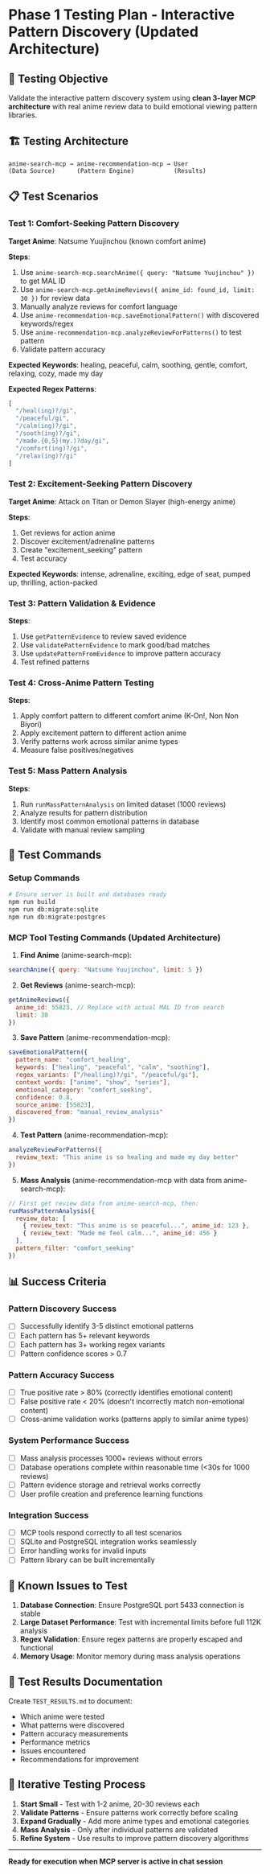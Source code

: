 # Phase 1 Testing Plan - Interactive Pattern Discovery (Updated Architecture)

## 🎯 Testing Objective

Validate the interactive pattern discovery system using **clean 3-layer MCP architecture** with real anime review data to build emotional viewing pattern libraries.

## 🏗️ Testing Architecture

```
anime-search-mcp → anime-recommendation-mcp → User
(Data Source)      (Pattern Engine)           (Results)
```

## 📋 Test Scenarios

### Test 1: Comfort-Seeking Pattern Discovery

**Target Anime**: Natsume Yuujinchou (known comfort anime)

**Steps**:
1. Use `anime-search-mcp.searchAnime({ query: "Natsume Yuujinchou" })` to get MAL ID
2. Use `anime-search-mcp.getAnimeReviews({ anime_id: found_id, limit: 30 })` for review data
3. Manually analyze reviews for comfort language
4. Use `anime-recommendation-mcp.saveEmotionalPattern()` with discovered keywords/regex
5. Use `anime-recommendation-mcp.analyzeReviewForPatterns()` to test pattern
6. Validate pattern accuracy

**Expected Keywords**: healing, peaceful, calm, soothing, gentle, comfort, relaxing, cozy, made my day

**Expected Regex Patterns**:
```javascript
[
  "/heal(ing)?/gi",
  "/peaceful/gi",
  "/calm(ing)?/gi",
  "/sooth(ing)?/gi",
  "/made.{0,5}(my.)?day/gi",
  "/comfort(ing)?/gi",
  "/relax(ing)?/gi"
]
```

### Test 2: Excitement-Seeking Pattern Discovery

**Target Anime**: Attack on Titan or Demon Slayer (high-energy anime)

**Steps**:
1. Get reviews for action anime
2. Discover excitement/adrenaline patterns
3. Create "excitement_seeking" pattern
4. Test accuracy

**Expected Keywords**: intense, adrenaline, exciting, edge of seat, pumped up, thrilling, action-packed

### Test 3: Pattern Validation & Evidence

**Steps**:
1. Use `getPatternEvidence` to review saved evidence
2. Use `validatePatternEvidence` to mark good/bad matches
3. Use `updatePatternFromEvidence` to improve pattern accuracy
4. Test refined patterns

### Test 4: Cross-Anime Pattern Testing

**Steps**:
1. Apply comfort pattern to different comfort anime (K-On!, Non Non Biyori)
2. Apply excitement pattern to different action anime
3. Verify patterns work across similar anime types
4. Measure false positives/negatives

### Test 5: Mass Pattern Analysis

**Steps**:
1. Run `runMassPatternAnalysis` on limited dataset (1000 reviews)
2. Analyze results for pattern distribution
3. Identify most common emotional patterns in database
4. Validate with manual review sampling

## 🧪 Test Commands

### Setup Commands
```bash
# Ensure server is built and databases ready
npm run build
npm run db:migrate:sqlite
npm run db:migrate:postgres
```

### MCP Tool Testing Commands (Updated Architecture)

1. **Find Anime** (anime-search-mcp):
```javascript
searchAnime({ query: "Natsume Yuujinchou", limit: 5 })
```

2. **Get Reviews** (anime-search-mcp):
```javascript
getAnimeReviews({
  anime_id: 55823, // Replace with actual MAL ID from search
  limit: 30
})
```

3. **Save Pattern** (anime-recommendation-mcp):
```javascript
saveEmotionalPattern({
  pattern_name: "comfort_healing",
  keywords: ["healing", "peaceful", "calm", "soothing"],
  regex_variants: ["/heal(ing)?/gi", "/peaceful/gi"],
  context_words: ["anime", "show", "series"],
  emotional_category: "comfort_seeking",
  confidence: 0.8,
  source_anime: [55823],
  discovered_from: "manual_review_analysis"
})
```

4. **Test Pattern** (anime-recommendation-mcp):
```javascript
analyzeReviewForPatterns({
  review_text: "This anime is so healing and made my day better"
})
```

5. **Mass Analysis** (anime-recommendation-mcp with data from anime-search-mcp):
```javascript
// First get review data from anime-search-mcp, then:
runMassPatternAnalysis({
  review_data: [
    { review_text: "This anime is so peaceful...", anime_id: 123 },
    { review_text: "Made me feel calm...", anime_id: 456 }
  ],
  pattern_filter: "comfort_seeking"
})
```

## 📊 Success Criteria

### Pattern Discovery Success
- [ ] Successfully identify 3-5 distinct emotional patterns
- [ ] Each pattern has 5+ relevant keywords
- [ ] Each pattern has 3+ working regex variants
- [ ] Pattern confidence scores > 0.7

### Pattern Accuracy Success
- [ ] True positive rate > 80% (correctly identifies emotional content)
- [ ] False positive rate < 20% (doesn't incorrectly match non-emotional content)
- [ ] Cross-anime validation works (patterns apply to similar anime types)

### System Performance Success
- [ ] Mass analysis processes 1000+ reviews without errors
- [ ] Database operations complete within reasonable time (<30s for 1000 reviews)
- [ ] Pattern evidence storage and retrieval works correctly
- [ ] User profile creation and preference learning functions

### Integration Success
- [ ] MCP tools respond correctly to all test scenarios
- [ ] SQLite and PostgreSQL integration works seamlessly
- [ ] Error handling works for invalid inputs
- [ ] Pattern library can be built incrementally

## 🐛 Known Issues to Test

1. **Database Connection**: Ensure PostgreSQL port 5433 connection is stable
2. **Large Dataset Performance**: Test with incremental limits before full 112K analysis
3. **Regex Validation**: Ensure regex patterns are properly escaped and functional
4. **Memory Usage**: Monitor memory during mass analysis operations

## 📝 Test Results Documentation

Create `TEST_RESULTS.md` to document:
- Which anime were tested
- What patterns were discovered
- Pattern accuracy measurements
- Performance metrics
- Issues encountered
- Recommendations for improvement

## 🔄 Iterative Testing Process

1. **Start Small** - Test with 1-2 anime, 20-30 reviews each
2. **Validate Patterns** - Ensure patterns work correctly before scaling
3. **Expand Gradually** - Add more anime types and emotional categories
4. **Mass Analysis** - Only after individual patterns are validated
5. **Refine System** - Use results to improve pattern discovery algorithms

---

**Ready for execution when MCP server is active in chat session**
